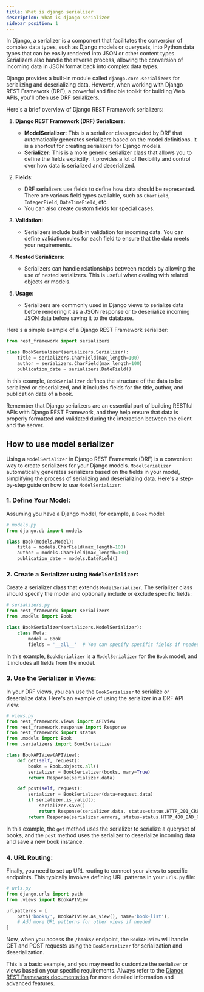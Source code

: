 ```yaml
---
title: What is django serializer
description: What is django serializer
sidebar_position: 1
---
```

 
In Django, a serializer is a component that facilitates the conversion of complex data types, such as Django models or querysets, into Python data types that can be easily rendered into JSON or other content types. Serializers also handle the reverse process, allowing the conversion of incoming data in JSON format back into complex data types.

Django provides a built-in module called `django.core.serializers` for serializing and deserializing data. However, when working with Django REST Framework (DRF), a powerful and flexible toolkit for building Web APIs, you'll often use DRF serializers.

Here's a brief overview of Django REST Framework serializers:

1. **Django REST Framework (DRF) Serializers:**
   - **ModelSerializer:** This is a serializer class provided by DRF that automatically generates serializers based on the model definitions. It is a shortcut for creating serializers for Django models.
   - **Serializer:** This is a more generic serializer class that allows you to define the fields explicitly. It provides a lot of flexibility and control over how data is serialized and deserialized.

2. **Fields:**
   - DRF serializers use fields to define how data should be represented. There are various field types available, such as `CharField`, `IntegerField`, `DateTimeField`, etc.
   - You can also create custom fields for special cases.

3. **Validation:**
   - Serializers include built-in validation for incoming data. You can define validation rules for each field to ensure that the data meets your requirements.

4. **Nested Serializers:**
   - Serializers can handle relationships between models by allowing the use of nested serializers. This is useful when dealing with related objects or models.

5. **Usage:**
   - Serializers are commonly used in Django views to serialize data before rendering it as a JSON response or to deserialize incoming JSON data before saving it to the database.

Here's a simple example of a Django REST Framework serializer:

```python
from rest_framework import serializers

class BookSerializer(serializers.Serializer):
    title = serializers.CharField(max_length=100)
    author = serializers.CharField(max_length=100)
    publication_date = serializers.DateField()
```

In this example, `BookSerializer` defines the structure of the data to be serialized or deserialized, and it includes fields for the title, author, and publication date of a book.

Remember that Django serializers are an essential part of building RESTful APIs with Django REST Framework, and they help ensure that data is properly formatted and validated during the interaction between the client and the server.

## How to use model serializer

Using a `ModelSerializer` in Django REST Framework (DRF) is a convenient way to create serializers for your Django models. `ModelSerializer` automatically generates serializers based on the fields in your model, simplifying the process of serializing and deserializing data. Here's a step-by-step guide on how to use `ModelSerializer`:

### 1. Define Your Model:

Assuming you have a Django model, for example, a `Book` model:

```python
# models.py
from django.db import models

class Book(models.Model):
    title = models.CharField(max_length=100)
    author = models.CharField(max_length=100)
    publication_date = models.DateField()
```

### 2. Create a Serializer using `ModelSerializer`:

Create a serializer class that extends `ModelSerializer`. The serializer class should specify the model and optionally include or exclude specific fields:

```python
# serializers.py
from rest_framework import serializers
from .models import Book

class BookSerializer(serializers.ModelSerializer):
    class Meta:
        model = Book
        fields = '__all__'  # You can specify specific fields if needed
```

In this example, `BookSerializer` is a `ModelSerializer` for the `Book` model, and it includes all fields from the model.

### 3. Use the Serializer in Views:

In your DRF views, you can use the `BookSerializer` to serialize or deserialize data. Here's an example of using the serializer in a DRF API view:

```python
# views.py
from rest_framework.views import APIView
from rest_framework.response import Response
from rest_framework import status
from .models import Book
from .serializers import BookSerializer

class BookAPIView(APIView):
    def get(self, request):
        books = Book.objects.all()
        serializer = BookSerializer(books, many=True)
        return Response(serializer.data)

    def post(self, request):
        serializer = BookSerializer(data=request.data)
        if serializer.is_valid():
            serializer.save()
            return Response(serializer.data, status=status.HTTP_201_CREATED)
        return Response(serializer.errors, status=status.HTTP_400_BAD_REQUEST)
```

In this example, the `get` method uses the serializer to serialize a queryset of books, and the `post` method uses the serializer to deserialize incoming data and save a new book instance.

### 4. URL Routing:

Finally, you need to set up URL routing to connect your views to specific endpoints. This typically involves defining URL patterns in your `urls.py` file:

```python
# urls.py
from django.urls import path
from .views import BookAPIView

urlpatterns = [
    path('books/', BookAPIView.as_view(), name='book-list'),
    # Add more URL patterns for other views if needed
]
```

Now, when you access the `/books/` endpoint, the `BookAPIView` will handle GET and POST requests using the `BookSerializer` for serialization and deserialization.

This is a basic example, and you may need to customize the serializer or views based on your specific requirements. Always refer to the [Django REST Framework documentation](https://www.django-rest-framework.org/) for more detailed information and advanced features.